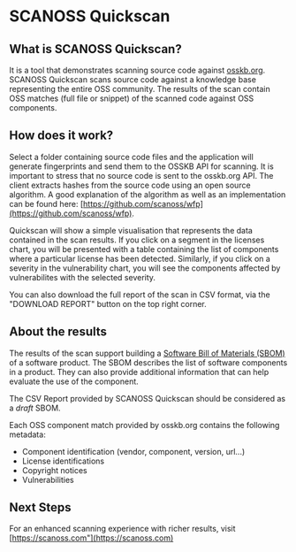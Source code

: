 # SCANOSS Quickscan


## What is SCANOSS Quickscan?
It is a tool that demonstrates scanning source code against <a href="https://osskb.org">osskb.org</a>.
SCANOSS Quickscan scans source code against a knowledge base representing the entire OSS community. The results of the scan contain OSS matches
(full file or snippet) of the scanned code against OSS components.


## How does it work? 
Select a folder containing source code files and the application will generate fingerprints and send them to the OSSKB API for scanning. It is important to stress that no source code is sent to the osskb.org API. The client extracts hashes from the source code using an open source algorithm. A good explanation of the algorithm as well as an implementation can be found here: 
[https://github.com/scanoss/wfp](https://github.com/scanoss/wfp).

Quickscan will show a simple visualisation that represents the data contained in the scan results. If you
click on a segment in the licenses chart, you will be presented with a table containing the list of components where a particular license has been detected.
Similarly, if you click on a severity in the vulnerability chart, you will see the components affected by vulnerabilites with the selected severity.
        
You can also download the full report of the scan in CSV format, via the "DOWNLOAD REPORT" button on the top
right corner.


## About the results

The results of the scan support building a [Software Bill of Materials (SBOM)](https://en.wikipedia.org/wiki/Software_bill_of_materials) of a
software product. The SBOM describes the list of software components in a product. They can also provide additional information
that can help evaluate the use of the component. 
 
The CSV Report provided by SCANOSS Quickscan should be considered as a <i>draft</i> SBOM.
 
Each OSS component match provided by osskb.org contains the following metadata:

- Component identification (vendor, component, version, url...)
- License identifications
- Copyright notices
- Vulnerabilities
  
## Next Steps

For an enhanced scanning experience with richer results, visit [https://scanoss.com"](https://scanoss.com)